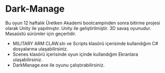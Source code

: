 # Dark-Manage
Bu oyun 12 haftalık Üretken Akademi bootcampinden sonra  bitirme projesi olarak Unity ile yapılmıştır.
Unity ile geliştirilmiştir. 3D savaş oyunudur. Masaüstü sürümler için geçerlidir.
- MILITARY ARM CLAW.sln ve Scripts klasörü içerisinde kullandığım C# dosyalarına ulaşabilirsiniz.
- Scenes klasörü içerisinde oyun içinde kullandığım Ekranlara ulaşabilirsiniz.
- DarkManage.exe ile oyunu çalıştırabilirsiniz.
